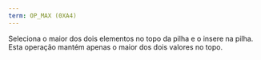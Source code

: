 ```yaml
---
term: OP_MAX (0XA4)
---
```


Seleciona o maior dos dois elementos no topo da pilha e o insere na pilha. Esta operação mantém apenas o maior dos dois valores no topo.